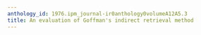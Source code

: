 ```yaml
---
anthology_id: 1976.ipm_journal-ir0anthology0volumeA12A5.3
title: An evaluation of Goffman's indirect retrieval method
---
```

